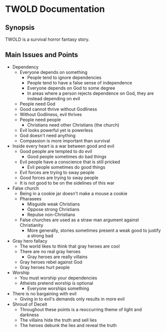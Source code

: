# TWOLD Documentation

## Synopsis

TWOLD is a survival horror fantasy story.

## Main Issues and Points

- Dependency
  - Everyone depends on something
    - People tend to ignore dependencies
    - People tend to have a false sense of independence
    - Everyone depends on God to some degree
    - In areas where a person rejects dependence on God, they are instead depending on evil
  - People need God
  - Good cannot thrive without Godliness
  - Without Godliness, evil thrives
  - People need people
    - Christians need other Christians (the church)
  - Evil looks powerful yet is powerless
  - God doesn't need anything
  - Compassion is more important than survival
- Inside every heart is a war between good and evil
  - Good people are tempted to do evil
    - Good people sometimes do bad things
  - Evil people have a conscience that is still pricked
    - Evil people sometimes do good things
  - Evil forces are trying to sway people
  - Good forces are trying to sway people
  - It is not good to be on the sidelines of this war
- False church
  - Being in a cookie jar doesn't make a mouse a cookie
  - Pharasees
    - Misguide weak Christians
    - Oppose strong Christians
    - Repulse non-Christians
  - False churches are used as a straw man argument against Christianity
    - More generally, stories sometimes present a weak good to justify a strong bad
- Gray hero fallacy
  - The world likes to think that gray heroes are cool
  - There are no real gray heroes
    - Gray heroes are really villains
  - Gray heroes rebel against God
  - Gray heroes hurt people
- Worship
  - You must worship your dependencies
  - Atheists pretend worship is optional
    - Everyone worships something
- There is no bargaining with evil
  - Giving in to evil's demands only results in more evil
- Shroud of Deceit
  - Throughout these points is a reoccurring theme of light and darkness
  - The villains hide the truth and sell lies
  - The heroes debunk the lies and reveal the truth

